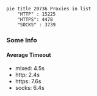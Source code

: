 
```mermaid
pie title 20736 Proxies in list
    "HTTP" : 15225
    "HTTPS": 4478
    "SOCKS" : 3739
```

### Some Info
#### Average Timeout

- mixed: 4.5s
- http: 2.4s
- https: 7.6s
- socks: 6.4s